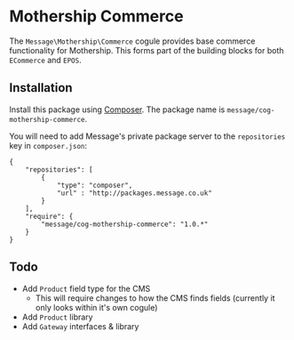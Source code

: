 # Mothership Commerce

The `Message\Mothership\Commerce` cogule provides base commerce functionality for Mothership. This forms part of the building blocks for both `ECommerce` and `EPOS`.

## Installation

Install this package using [Composer](http://getcomposer.org/). The package name is `message/cog-mothership-commerce`.

You will need to add Message's private package server to the `repositories` key in `composer.json`:

	{
		"repositories": [
			{
				"type": "composer",
				"url" : "http://packages.message.co.uk"
			}
		],
		"require": {
			"message/cog-mothership-commerce": "1.0.*"
		}
	}

## Todo

* Add `Product` field type for the CMS
	* This will require changes to how the CMS finds fields (currently it only looks within it's own cogule)
* Add `Product` library
* Add `Gateway` interfaces & library